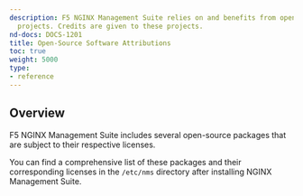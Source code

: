 ```yaml
---
description: F5 NGINX Management Suite relies on and benefits from open-source software
  projects. Credits are given to these projects.
nd-docs: DOCS-1201
title: Open-Source Software Attributions
toc: true
weight: 5000
type:
- reference
---
```


## Overview

F5 NGINX Management Suite includes several open-source packages that are subject to their respective licenses.

You can find a comprehensive list of these packages and their corresponding licenses in the `/etc/nms` directory after installing NGINX Management Suite.
